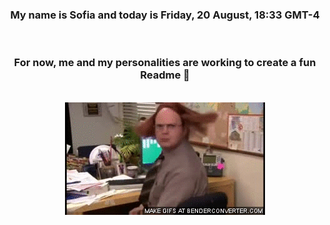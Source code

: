 


<div align="center">
<h3 >My name is Sofia and today is Friday, 20 August, 18:33 GMT-4</h3><br>
<h3 >For now, me and my personalities are working to create a fun Readme 👋
</h3><br>
<img src='img/dwight.gif' alt='working...'/>
</div>
